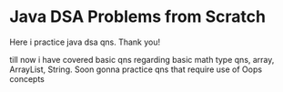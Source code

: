 # Java DSA Problems from Scratch

Here i practice java dsa qns.
Thank you!

till now i have covered basic qns regarding basic math type qns, array, ArrayList, String.
Soon gonna practice qns that require use of Oops concepts

